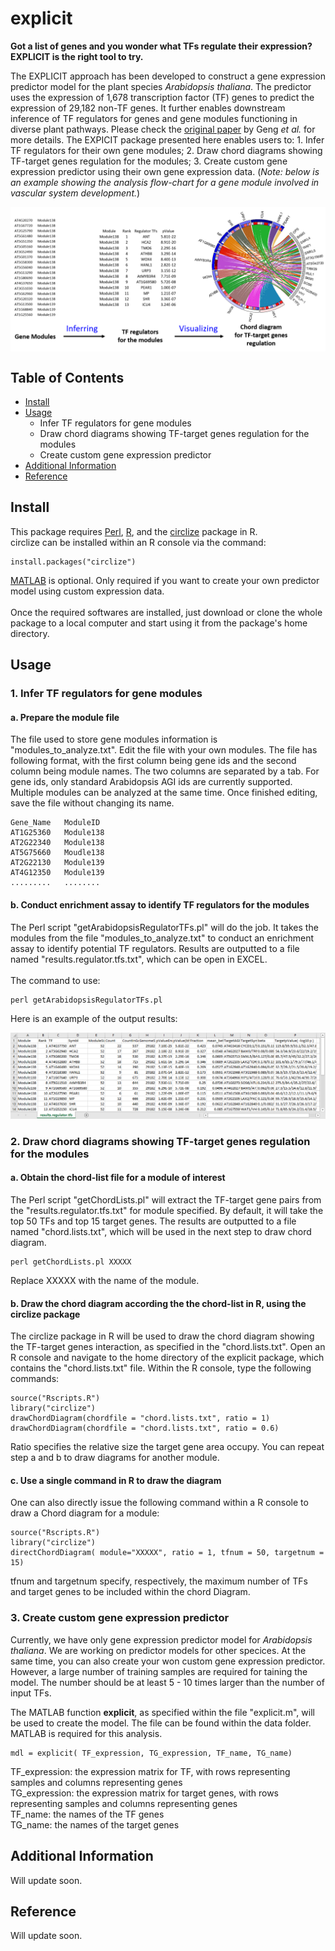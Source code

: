 # explicit

**Got a list of genes and you wonder what TFs regulate their expression? EXPLICIT is the right tool to try.** <br>

The EXPLICIT approach has been developed to construct a gene expression predictor model for the plant species *Arabidopsis thaliana*. The predictor uses the expression of 1,678 transcription factor (TF) genes to predict the expression of 29,182 non-TF genes. It further enables downstream inference of TF regulators for genes and gene modules functioning in diverse plant pathways. Please check the [original paper](https://github.com/MaShisongLab/explicit#Reference) by Geng *et al.* for more details. The EXPICIT package presented here enables users to: 1. Infer TF regulators for their own gene modules; 2. Draw chord diagrams showing TF-target genes regulation for the modules; 3. Create custom gene expression predictor using their own gene expression data. (*Note: below is an example showing the analysis flow-chart for a gene module involved in vascular system development.*)

<a><img alt="The Analysis Work-flow" src="./data/working_flow.png" align="center" width="700" ></a>

## Table of Contents
- [Install](https://github.com/MaShisongLab/explicit#Install)
- [Usage](https://github.com/MaShisongLab/explicit#Usage)
   - Infer TF regulators for gene modules
   - Draw chord diagrams showing TF-target genes regulation for the modules
   - Create custom gene expression predictor
- [Additional Information](https://github.com/MaShisongLab/explicit#additional-information)
- [Reference](https://github.com/MaShisongLab/explicit#Reference)

## Install
This package requires [Perl](https://www.activestate.com/products/perl/downloads/), [R](https://www.r-project.org/), and the [circlize](https://www.rdocumentation.org/packages/circlize/) package in R. <br> circlize can be installed within an R console via the command:

```
install.packages("circlize")
```
[MATLAB](https://www.mathworks.com/products/matlab.html) is optional. Only required if you want to create your own predictor model using custom expression data. <br><br>
Once the required softwares are installed, just download or clone the whole package to a local computer and start using it from the package's home directory. 

## Usage

### 1. Infer TF regulators for gene modules

   #### a. Prepare the module file
   The file used to store gene modules information is "modules_to_analyze.txt". Edit the file with your own modules. The file has following format, with the first column being gene ids and the second column being module names. The two columns are separated by a tab. For gene ids, only standard Arabidopsis AGI ids are currently supported. Multiple modules can be analyzed at the same time. Once finished editing, save the file without changing its name.
   ```
   Gene_Name   ModuleID
   AT1G25360   Module138
   AT2G22340   Module138
   AT5G75660   Moudle138
   AT2G22130   Module139
   AT4G12350   Module139
   .........   ........
   ```   
   #### b. Conduct enrichment assay to identify TF regulators for the modules
   The Perl script "getArabidopsisRegulatorTFs.pl" will do the job. It takes the modules from the file "modules_to_analyze.txt" to conduct an enrichment assay to identify potential TF regulators. Results are outputted to a file named "results.regulator.tfs.txt", which can be open in EXCEL. <br><br> The command to use:
   ```
   perl getArabidopsisRegulatorTFs.pl
   ```
   Here is an example of the output results:
   
   ![alt-text](./data/results_sample.png "Output result example")
   

### 2. Draw chord diagrams showing TF-target genes regulation for the modules
   #### a. Obtain the chord-list file for a module of interest
   The Perl script "getChordLists.pl" will extract the TF-target gene pairs from the "results.regulator.tfs.txt" for module specified. By default, it will take the top 50 TFs and top 15 target genes. The results are outputted to a file named "chord.lists.txt", which will be used in the next step to draw chord diagram. 
   ```
   perl getChordLists.pl XXXXX
   ```
   Replace XXXXX with the name of the module.
   #### b. Draw the chord diagram according the the chord-list in R, using the circlize package
   The circlize package in R will be used to draw the chord diagram showing the TF-target genes interaction, as specified in the "chord.lists.txt". Open an R console and navigate to the home directory of the explicit package, which contains the "chord.lists.txt" file. Within the R console, type the following commands:
   ```
   source("Rscripts.R")
   library("circlize")
   drawChordDiagram(chordfile = "chord.lists.txt", ratio = 1)
   drawChordDiagram(chordfile = "chord.lists.txt", ratio = 0.6)
   ```
   Ratio specifies the relative size the target gene area occupy. You can repeat step a and b to draw diagrams for another module.
   
   #### c. Use a single command in R to draw the diagram
   
   One can also directly issue the following command within a R console to draw a Chord diagram for a module:
   ```
   source("Rscripts.R")
   library("circlize")
   directChordDiagram( module="XXXXX", ratio = 1, tfnum = 50, targetnum = 15)
   ```
   tfnum and targetnum specify, respectively, the maximum number of TFs and target genes to be included within the chord Diagram.
### 3. Create custom gene expression predictor 

Currently, we have only gene expression predictor model for *Arabidopsis thaliana*. We are working on predictor models for other specices. At the same time, you can also create your won custom gene expression predictor. However, a large number of training samples are required for taining the model. The number should be at least 5 - 10 times larger than the number of input TFs.<br>

The MATLAB function <B>explicit</B>, as specified within the file "explicit.m", will be used to create the model. The file can be found within the data folder. MATLAB is required for this analysis.
```
mdl = explicit( TF_expression, TG_expression, TF_name, TG_name)
```
TF_expression: the expression matrix for TF, with rows representing samples and columns representing genes <br>
TG_expression: the expression matrix for target genes, with rows representing samples and columns representing genes <br>
TF_name: the names of the TF genes<br>
TG_name: the names of the target genes<br>
   

## Additional Information
Will update soon.

## Reference

Will update soon.

